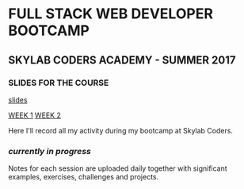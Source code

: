 # FULL STACK WEB DEVELOPER BOOTCAMP
## SKYLAB CODERS ACADEMY - SUMMER 2017

### SLIDES FOR THE COURSE
[slides](https://skylabcoders.github.io/bootcamp-julio2017/)

[WEEK 1](./Week1)
[WEEK 2](./Week2)


Here I'll record all my activity during my bootcamp at Skylab Coders.

### *currently in progress*
Notes for each session are uploaded daily together with significant examples, exercises, challenges and projects. 
